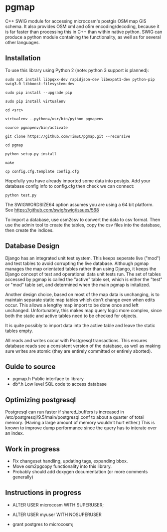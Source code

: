 pgmap
=====

C++ SWIG module for accessing microcosm's postgis OSM map GIS schema. It also provides OSM xml and o5m encoding/decoding, because it is far faster than processing this in C++ than within native python. SWIG can produce a python module containing the functionality, as well as for several other languages. 

Installation
------------

To use this library using Python 2 (note: python 3 support is planned):

	sudo apt install libpqxx-dev rapidjson-dev libexpat1-dev python-pip swig3.0 libboost-filesystem-dev

	sudo pip install --upgrade pip

	sudo pip install virtualenv

	cd <src>

	virtualenv --python=/usr/bin/python pgmapenv

	source pgmapenv/bin/activate	

	git clone https://github.com/TimSC/pgmap.git --recursive

	cd pgmap

	python setup.py install

	make

	cp config.cfg.template config.cfg

Hopefully you have already imported some data into postgis. Add your database config info to config.cfg then check we can connect:

	python test.py

The SWIGWORDSIZE64 option assumes you are using a 64 bit platform. See https://github.com/swig/swig/issues/568

To import a database, use osm2csv to convert the data to csv format. Then use the admin tool to create the tables, copy the csv files into the database, then create the indices.

Database Design
---------------

Django has an integrated unit test system. This keeps seperate live ("mod") and test tables to avoid corrupting the live database. Although pgmap manages the map orientated tables rather than using Django, it keeps the Django concept of test and operational data unit tests run. The set of tables accessed by pgmap is called the "active" table set, which is either the "test" or "mod" table set, and determined when the main pgmap is initalized.

Another design choice, based on most of the map data is unchanging, is to maintain separate static map tables which don't change even when edits occur. This allows a lengthy map import to be done once and left unchanged. Unfortunately, this makes map query logic more complex, since both the static and active tables need to be checked for objects.

It is quite possibly to import data into the active table and leave the static tables empty.

All reads and writes occur with Postgresql transactions. This ensures database reads see a consistent version of the database, as well as making sure writes are atomic (they are entirely committed or entirely aborted).

Guide to source
---------------

* pgmap.h Public interface to library
* db*.h Low level SQL code to access database

Optimizing postgresql
---------------------

Postgresql can run faster if shared_buffers is increased in /etc/postgresql/9.5/main/postgresql.conf to about a quarter of total memory. (Having a large amount of memory wouldn't hurt either.) This is known to improve dump performance since the query has to interate over an index.

Work in progress
----------------

* Fix changeset handling, updating tags, expanding bbox.
* Move osm2pgcopy functionality into this library.
* Probably should add doxygen documentation (or more comments generally)

Instructions in progress
------------------------

* ALTER USER microcosm WITH SUPERUSER;

* ALTER USER myuser WITH NOSUPERUSER

* grant postgres to microcosm;

